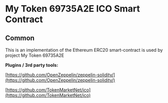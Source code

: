 # My Token 69735A2E ICO Smart Contract

## Common

This is an implementation of the Ethereum ERC20 smart-contract is used by project My Token 69735A2E

<b>Plugins / 3rd party tools:</b>

[https://github.com/OpenZeppelin/zeppelin-solidity/](https://github.com/OpenZeppelin/zeppelin-solidity/)

[https://github.com/TokenMarketNet/ico](https://github.com/TokenMarketNet/ico)